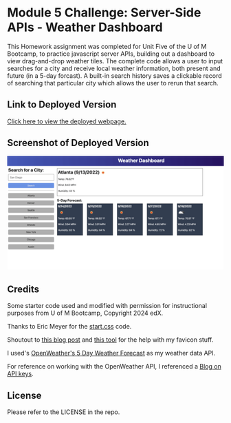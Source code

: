# Module 5 Challenge: Server-Side APIs - Weather Dashboard

This Homework assignment was completed for Unit Five of the U of M Bootcamp, to practice javascript server APIs, building out a dashboard to view drag-and-drop weather tiles. The complete code allows a user to input searches for a city and receive local weather information, both present and future (in a 5-day forcast). A built-in search history saves a clickable record of searching that particular city which allows the user to rerun that search.

## Link to Deployed Version
[Click here to view the deployed webpage.](https://floatingpoint-exaflop.github.io/weather-dashboard)

## Screenshot of Deployed Version
![image](./assets/deployed-screenshot.png)

## Credits

Some starter code used and modified with permission for instructional purposes from U of M Bootcamp, Copyright 2024 edX.

Thanks to Eric Meyer for the [start.css](http://meyerweb.com/eric/tools/css/reset/) code.

Shoutout to [this blog post](https://www.seoptimer.com/blog/favicon-not-showing-up/) and [this tool](https://favicon.io/favicon-converter/) for the help with my favicon stuff.

I used's [OpenWeather's 5 Day Weather Forecast](https://openweathermap.org/forecast5) as my weather data API.

For reference on working with the OpenWeather API, I referenced a [Blog on API keys](https://coding-boot-camp.github.io/full-stack/apis/how-to-use-api-keys).

## License

Please refer to the LICENSE in the repo.